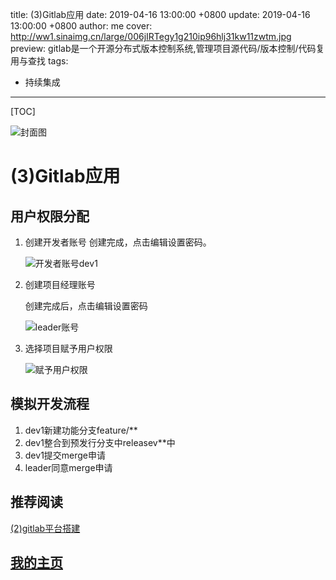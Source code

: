title:  (3)Gitlab应用
date: 2019-04-16 13:00:00 +0800
update: 2019-04-16 13:00:00 +0800
author: me
cover: http://ww1.sinaimg.cn/large/006jIRTegy1g210ip96hlj31kw11zwtm.jpg
preview:  gitlab是一个开源分布式版本控制系统,管理项目源代码/版本控制/代码复用与查找
tags:

  -  持续集成

---



[TOC]

![封面图](http://ww1.sinaimg.cn/large/006jIRTegy1g210ip96hlj31kw11zwtm.jpg)

# (3)Gitlab应用

## 用户权限分配

1. 创建开发者账号
   创建完成，点击编辑设置密码。

   ![开发者账号dev1](http://ww1.sinaimg.cn/large/006jIRTegy1g20zobneaxg31hc0oy7f9.gif)

2. 创建项目经理账号

   创建完成后，点击编辑设置密码

   ![leader账号](http://ww1.sinaimg.cn/large/006jIRTegy1g20zroaihgg31hc0q1nb7.gif)

3. 选择项目赋予用户权限

   ![赋予用户权限](http://ww1.sinaimg.cn/large/006jIRTegy1g20zxv3vkog31hc0q1b29.gif)

## 模拟开发流程

1. dev1新建功能分支feature/**
2. dev1整合到预发行分支中releasev**中
3. dev1提交merge申请
4. leader同意merge申请



## 推荐阅读

[(2)gitlab平台搭建](https://suveng.github.io/blog/20190401/suveng.html)

## [我的主页](https://suveng.github.io/blog/)



